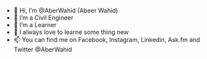 - 👋 Hi, I’m @AberWahid (Abeer Wahid)
- 👀 I’m a Civil Engineer
- 🌱 I’m a Learner 
- 💞️ I always love to learne some thing new
- 📫 You can find me on Facebook, Instagram, Linkedin, Ask.fm and Twitter @AberWahid
